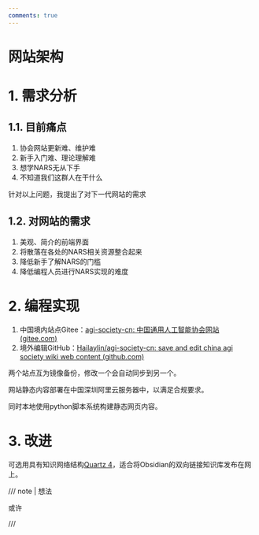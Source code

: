```yaml
---
comments: true
---
```

# 网站架构

# 1. 需求分析

## 1.1. 目前痛点

1. 协会网站更新难、维护难
2. 新手入门难、理论理解难
3. 想学NARS无从下手
4. 不知道我们这群人在干什么

针对以上问题，我提出了对下一代网站的需求

## 1.2. 对网站的需求

1. 美观、简介的前端界面
2. 将散落在各处的NARS相关资源整合起来
3. 降低新手了解NARS的门槛
4. 降低编程人员进行NARS实现的难度

# 2. 编程实现

1. 中国境内站点Gitee：[agi-society-cn: 中国通用人工智能协会网站 (gitee.com)](https://gitee.com/Hailay/agi-society-cn)
2. 境外编辑GitHub：[Hailaylin/agi-society-cn: save and edit china agi society wiki web content (github.com)](https://github.com/Hailaylin/agi-society-cn)

两个站点互为镜像备份，修改一个会自动同步到另一个。

网站静态内容部署在中国深圳阿里云服务器中，以满足合规要求。

同时本地使用python脚本系统构建静态网页内容。

# 3. 改进

可选用具有知识网络结构[Quartz 4](https://quartz.jzhao.xyz/)，适合将Obsidian的双向链接知识库发布在网上。

/// note | 想法

或许

///
